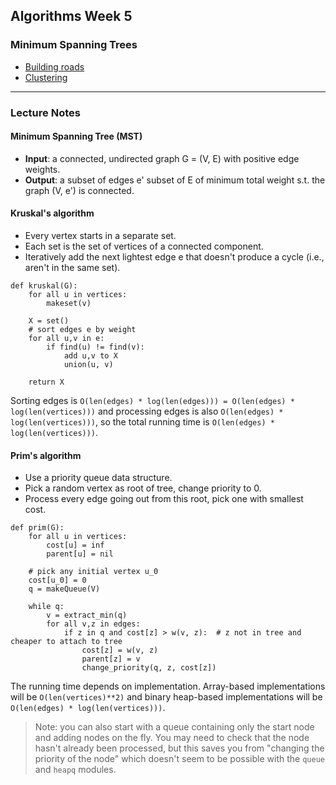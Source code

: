 ## Algorithms Week 5
### Minimum Spanning Trees

* [Building roads]()
* [Clustering]()

---

### Lecture Notes
#### Minimum Spanning Tree (MST)
* **Input**: a connected, undirected graph G = (V, E) with positive edge
weights.
* **Output**: a subset of edges e' subset of E of minimum total weight 
s.t. the graph (V, e') is connected.
  
#### Kruskal's algorithm
* Every vertex starts in a separate set.
* Each set is the set of vertices of a connected component.
* Iteratively add the next lightest edge e that doesn't produce a cycle (i.e., aren't in the same set).

```
def kruskal(G):
	for all u in vertices:
		makeset(v)

	X = set()
	# sort edges e by weight
	for all u,v in e:
		if find(u) != find(v):
			add u,v to X
			union(u, v)

	return X
```

Sorting edges is `O(len(edges) * log(len(edges))) = O(len(edges) * log(len(vertices)))` and
processing edges is also `O(len(edges) * log(len(vertices)))`, so the total running time is `O(len(edges) * log(len(vertices)))`.

#### Prim's algorithm
* Use a priority queue data structure.
* Pick a random vertex as root of tree, change priority to 0.
* Process every edge going out from this root, pick one with smallest cost.

```
def prim(G):
	for all u in vertices:
		cost[u] = inf
		parent[u] = nil

	# pick any initial vertex u_0
	cost[u_0] = 0
	q = makeQueue(V)

	while q:
		v = extract_min(q)
		for all v,z in edges:
			if z in q and cost[z] > w(v, z):  # z not in tree and cheaper to attach to tree
				cost[z] = w(v, z)
				parent[z] = v
				change_priority(q, z, cost[z])
```

The running time depends on implementation. Array-based implementations will be `O(len(vertices)**2)` and binary heap-based implementations
will be `O(len(edges) * log(len(vertices)))`.

> Note: you can also start with a queue containing only the start node and adding nodes on the fly. You may need to check that the node hasn't already
been processed, but this saves you from "changing the priority of the node" which doesn't seem to be possible with
the `queue` and `heapq` modules.
